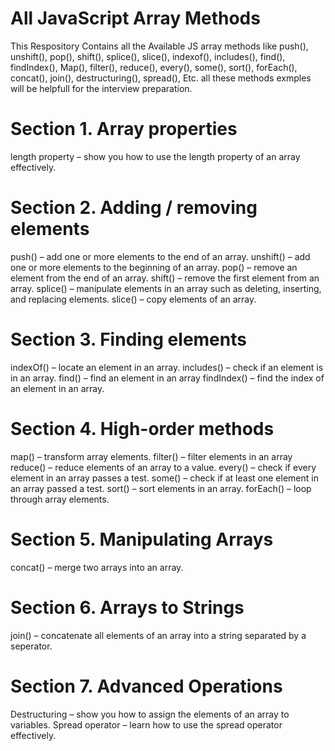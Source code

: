 # All JavaScript Array Methods
 This Respository Contains all the Available JS array methods like push(), unshift(), pop(), shift(), splice(), slice(), indexof(), includes(), find(), findIndex(), Map(), filter(), reduce(), every(), some(), sort(), forEach(), concat(), join(), destructuring(), spread(), Etc. all these methods exmples will be helpfull for the interview preparation.

# Section 1. Array properties
length property – show you how to use the length property of an array effectively.

# Section 2. Adding / removing elements
push() – add one or more elements to the end of an array.
unshift() – add one or more elements to the beginning of an array.
pop() – remove an element from the end of an array.
shift() – remove the first element from an array.
splice() – manipulate elements in an array such as deleting, inserting, and replacing elements.
slice() – copy elements of an array.

# Section 3. Finding elements
indexOf() – locate an element in an array.
includes() – check if an element is in an array.
find() – find an element in an array
findIndex() – find the index of an element in an array.

# Section 4. High-order methods
map() – transform array elements.
filter() – filter elements in an array
reduce() – reduce elements of an array to a value.
every() – check if every element in an array passes a test.
some() – check if at least one element in an array passed a test.
sort() – sort elements in an array.
forEach() – loop through array elements.

# Section 5. Manipulating Arrays
concat() – merge two arrays into an array.

# Section 6. Arrays to Strings
join() – concatenate all elements of an array into a string separated by a seperator.

# Section 7. Advanced Operations
Destructuring – show you how to assign the elements of an array to variables.
Spread operator – learn how to use the spread operator effectively.
